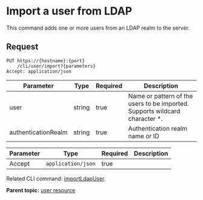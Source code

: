 # Import a user from LDAP

This command adds one or more users from an LDAP realm to the server.

## Request

```
PUT https://{hostname}:{port}
    /cli/user/import?{parameters}
Accept: application/json

```

|Parameter|Type|Required|Description|
|---------|----|--------|-----------|
|user|string|true|Name or pattern of the users to be imported. Supports wildcard character \*.|
|authenticationRealm|string|true|Authentication realm name or ID|

|Parameter|Type|Required|Description|
|---------|----|--------|-----------|
|Accept|`application/json`|true| |

Related CLI command: [importLdapUser](udclient_importldapuser.md).

**Parent topic:** [user resource](../../com.ibm.udeploy.api.doc/topics/rest_cli_user.md)

